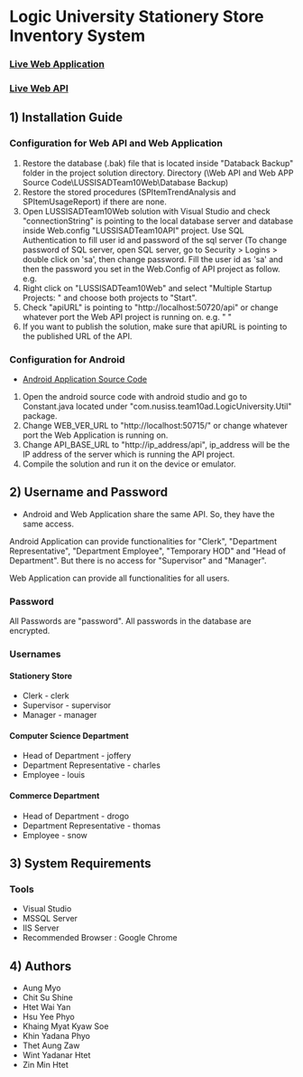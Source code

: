 # Logic University Stationery Store Inventory System

### [Live Web Application](https://lussisadteam10web.azurewebsites.net/)
### [Live Web API](http://team10api.azurewebsites.net/)


## 1) Installation Guide
### Configuration for Web API and Web Application
1. Restore the database (.bak) file that is located inside "Databack Backup" folder in the project solution directory. Directory (\Web API and Web APP Source Code\LUSSISADTeam10Web\Database Backup)
2. Restore the stored procedures (SPItemTrendAnalysis and SPItemUsageReport) if there are none.
3. Open LUSSISADTeam10Web solution with Visual Studio and check "connectionString" is pointing to the local database server and database inside Web.config "LUSSISADTeam10API" project.
    Use SQL Authentication to fill user id and password of the sql server (To change password of SQL server, open SQL server, go to Security > Logins > double click on 'sa', then change password.
    Fill the user id as 'sa' and then the password you set in the Web.Config of API project as follow.
    e.g.      <add name="LUSSISEntities" connectionString="metadata=res://*/Models.DBModels.LUSSISEntities.csdl|res://*/Models.DBModels.LUSSISEntities.ssdl|res://*/Models.DBModels.LUSSISEntities.msl;provider=System.Data.SqlClient;provider connection string=&quot;data source=.;initial catalog=SA46ADTeam10;user id=sa;password=as ;multipleactiveresultsets=True;application name=EntityFramework&quot;" providerName="System.Data.EntityClient" />
4. Right click on "LUSSISADTeam10Web" and select "Multiple Startup Projects: " and choose both projects to "Start".
5. Check "apiURL" is pointing to "http://localhost:50720/api" or change whatever port the Web API project is running on. e.g. " <add key="apiURL" value="http://localhost:50720/api" />"
6. If you want to publish the solution, make sure that apiURL is pointing to the published URL of the API.

### Configuration for Android

- [Android Application Source Code](https://github.com/ChitSuShine/LogicUniversity)

1. Open the android source code with android studio and go to Constant.java located under "com.nusiss.team10ad.LogicUniversity.Util" package. 
2. Change WEB_VER_URL to "http://localhost:50715/" or change whatever port the Web Application is running on.  
3. Change API_BASE_URL to "http://ip_address/api", ip_address will be the IP address of the server which is running the API project.
4. Compile the solution and run it on the device or emulator.






## 2) Username and Password

- Android and Web Application share the same API. So, they have the same access.

Android Application can provide functionalities for "Clerk", "Department Representative", "Department Employee", "Temporary HOD" and "Head of Department".
But there is no access for "Supervisor" and "Manager".

Web Application can provide all functionalities for all users.

### Password

All Passwords are "password". All passwords in the database are encrypted.

### Usernames

#### Stationery Store
 - Clerk - clerk
 - Supervisor - supervisor
 - Manager - manager

#### Computer Science Department
 - Head of Department - joffery
 - Department Representative - charles
 - Employee - louis

#### Commerce Department
 - Head of Department - drogo
 - Department Representative - thomas
 - Employee - snow


## 3) System Requirements
### Tools 
- Visual Studio
- MSSQL Server
- IIS Server
- Recommended Browser : Google Chrome


## 4) Authors
- Aung Myo
- Chit Su Shine
- Htet Wai Yan
- Hsu Yee Phyo
- Khaing Myat Kyaw Soe
- Khin Yadana Phyo
- Thet Aung Zaw
- Wint Yadanar Htet
- Zin Min Htet

